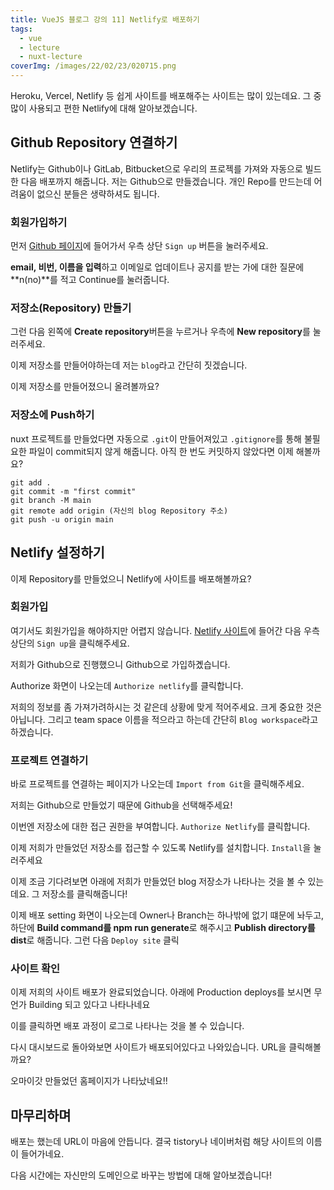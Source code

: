 ```yaml
---
title: VueJS 블로그 강의 11] Netlify로 배포하기
tags:
  - vue
  - lecture
  - nuxt-lecture
coverImg: /images/22/02/23/020715.png
---
```


Heroku, Vercel, Netlify 등 쉽게 사이트를 배포해주는 사이트는 많이 있는데요. 그 중 많이 사용되고 편한 Netlify에 대해 알아보겠습니다.

<!--more-->

## Github Repository 연결하기

Netlify는 Github이나 GitLab, Bitbucket으로 우리의 프로젝를 가져와 자동으로 빌드한 다음 배포까지 해줍니다. 저는 Github으로 만들겠습니다. 개인 Repo를 만드는데 어려움이 없으신 분들은 생략하셔도 됩니다.

### 회원가입하기

먼저 [Github 페이지](https://github.com/)에 들어가서 우측 상단 `Sign up` 버튼을 눌러주세요.

<post-img src="/images/22/03/09/190245.png"></post-img>

**email, 비번, 이름을 입력**하고 이메일로 업데이트나 공지를 받는 가에 대한 질문에 **n(no)**를 적고 Continue를 눌러줍니다.

<post-img src="/images/22/03/09/190430.png"></post-img>

### 저장소(Repository) 만들기

그런 다음 왼쪽에 **Create repository**버튼을 누르거나 우측에 **New repository**를 눌러주세요.

<post-img src="/images/22/03/09/190814.png"></post-img>

이제 저장소를 만들어야하는데 저는 `blog`라고 간단히 짓겠습니다.

<post-img src="/images/22/03/09/191125.png"></post-img>

이제 저장소를 만들어졌으니 올려볼까요?

<post-img src="/images/22/03/09/191352.png"></post-img>

### 저장소에 Push하기

nuxt 프로젝트를 만들었다면 자동으로 `.git`이 만들어져있고 `.gitignore`를 통해 불필요한 파일이 commit되지 않게 해줍니다. 아직 한 번도 커밋하지 않았다면 이제 해볼까요?

```
git add .
git commit -m "first commit"
git branch -M main
git remote add origin (자신의 blog Repository 주소)
git push -u origin main
```

<post-img src="/images/22/03/09/191655.png"></post-img>

## Netlify 설정하기

이제 Repository를 만들었으니 Netlify에 사이트를 배포해볼까요?

### 회원가입

여기서도 회원가입을 해야하지만 어렵지 않습니다. [Netlify 사이트](https://www.netlify.com/)에 들어간 다음 우측 상단의 `Sign up`을 클릭해주세요.

<post-img src="/images/22/03/09/192010.png"></post-img>

저희가 Github으로 진행했으니 Github으로 가입하곘습니다.

<post-img src="/images/22/03/09/192326.png"></post-img>

Authorize 화면이 나오는데 `Authorize netlify`를 클릭합니다.

<post-img src="/images/22/03/09/192417.png"></post-img>

저희의 정보를 좀 가져가려하시는 것 같은데 상황에 맞게 적어주세요. 크게 중요한 것은 아닙니다. 그리고 team space 이름을 적으라고 하는데 간단히 `Blog workspace`라고 하겠습니다.

<post-img src="/images/22/03/09/192648.png"></post-img>

### 프로젝트 연결하기

바로 프로젝트를 연결하는 페이지가 나오는데 `Import from Git`을 클릭해주세요.

<post-img src="/images/22/03/09/192828.png"></post-img>

저희는 Github으로 만들었기 때문에 Github을 선택해주세요!

<post-img src="/images/22/03/09/192938.png"></post-img>

이번엔 저장소에 대한 접근 권한을 부여합니다. `Authorize Netlify`를 클릭합니다.

<post-img src="/images/22/03/09/193118.png"></post-img>

이제 저희가 만들었던 저장소를 접근할 수 있도록 Netlify를 설치합니다. `Install`을 눌러주세요

<post-img src="/images/22/03/09/193223.png"></post-img>

이제 조금 기다려보면 아래에 저희가 만들었던 blog 저장소가 나타나는 것을 볼 수 있는데요. 그 저장소를 클릭해줍니다!

<post-img src="/images/22/03/09/194547.png"></post-img>

이제 배포 setting 화면이 나오는데 Owner나 Branch는 하나밖에 없기 떄문에 놔두고, 하단에 **Build command를 npm run generate**로 해주시고 **Publish directory를 dist**로 해줍니다. 그런 다음 `Deploy site` 클릭

<post-img src="/images/22/03/09/195142.png"></post-img>

### 사이트 확인

이제 저희의 사이트 배포가 완료되었습니다. 아래에 Production deploys를 보시면 무언가 Building 되고 있다고 나타나네요

<post-img src="/images/22/03/09/200052.png"></post-img>

이를 클릭하면 배포 과정이 로그로 나타나는 것을 볼 수 있습니다.

<post-img src="/images/22/03/09/200134.png"></post-img>

다시 대시보드로 돌아와보면 사이트가 배포되어있다고 나와있습니다. URL을 클릭해볼까요?

<post-img src="/images/22/03/09/200205.png"></post-img>

오마이갓 만들었던 홈페이지가 나타났네요!!

<post-img src="/images/22/03/09/200358.png"></post-img>

## 마무리하며

배포는 했는데 URL이 마음에 안듭니다. 결국 tistory나 네이버처럼 해당 사이트의 이름이 들어가네요.

다음 시간에는 자신만의 도메인으로 바꾸는 방법에 대해 알아보겠습니다!
